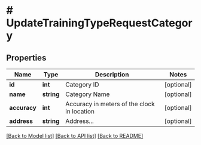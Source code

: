 # # UpdateTrainingTypeRequestCategory

## Properties

Name | Type | Description | Notes
------------ | ------------- | ------------- | -------------
**id** | **int** | Category ID | [optional]
**name** | **string** | Category Name | [optional]
**accuracy** | **int** | Accuracy in meters of the clock in location | [optional]
**address** | **string** | Address... | [optional]

[[Back to Model list]](../../README.md#models) [[Back to API list]](../../README.md#endpoints) [[Back to README]](../../README.md)

